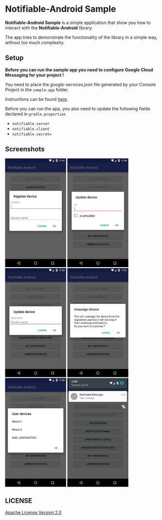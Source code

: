 # Notifiable-Android Sample

**Notifiable-Android Sample** is a simple application that show you how to interact with the **Notifiable-Android** library.

The app tries to demonstrate the functionality of the library in a simple way, without too much complexity. 

## Setup

**Before you can run the sample app you need to configure Google Cloud Messaging for your project !**

You need to place the *google-services.json* file generated by your Console Project in the `sample-app` folder.


Instructions can be found [here](https://developers.google.com/cloud-messaging/android/client#get-config).

Before you can run the app, you also need to update the following fields declared in `gradle.properties`

- `notifiable.server`
- `notifiable.client`
- `notifiable.secret=`


## Screenshots


<img src="../screenshots/register.png" width="200"/>
<img src="../screenshots/update_device_params.png" width="200"/>
<img src="../screenshots/update_device_name.png" width="200"/>
<img src="../screenshots/unassign.png" width="200"/>
<img src="../screenshots/devices.png" width="200"/>
<img src="../screenshots/notification.png" width="200"/>

## LICENSE

[Apache License Version 2.0](../LICENSE)